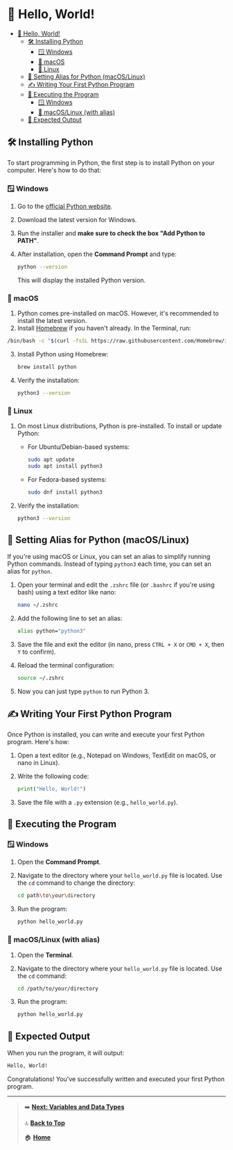 # 🙋 Hello, World!

- [🙋 Hello, World!](#-hello-world)
  - [🛠️ Installing Python](#️-installing-python)
    - [🪟 Windows](#-windows)
    - [🍏 macOS](#-macos)
    - [🐧 Linux](#-linux)
  - [🔄 Setting Alias for Python (macOS/Linux)](#-setting-alias-for-python-macoslinux)
  - [✍️ Writing Your First Python Program](#️-writing-your-first-python-program)
  - [🚀 Executing the Program](#-executing-the-program)
    - [🪟 Windows](#-windows-1)
    - [🍏 macOS/Linux (with alias)](#-macoslinux-with-alias)
  - [🎉 Expected Output](#-expected-output)

## 🛠️ Installing Python

To start programming in Python, the first step is to install Python on your computer. Here's how to do that:

### 🪟 Windows

1. Go to the [official Python website](https://www.python.org/downloads/).
2. Download the latest version for Windows.
3. Run the installer and **make sure to check the box "Add Python to PATH"**.
4. After installation, open the **Command Prompt** and type:

   ```bash
   python --version
   ```

   This will display the installed Python version.

### 🍏 macOS

1. Python comes pre-installed on macOS. However, it's recommended to install the latest version.
2. Install [Homebrew](https://brew.sh/) if you haven't already. In the Terminal, run:

```bash
/bin/bash -c "$(curl -fsSL https://raw.githubusercontent.com/Homebrew/install/HEAD/install.sh)"
```

3. Install Python using Homebrew:

   ```bash
   brew install python
   ```

4. Verify the installation:

   ```bash
   python3 --version
   ```

### 🐧 Linux

1. On most Linux distributions, Python is pre-installed. To install or update Python:
   - For Ubuntu/Debian-based systems:

     ```bash
     sudo apt update
     sudo apt install python3
     ```

   - For Fedora-based systems:

     ```bash
     sudo dnf install python3
     ```

2. Verify the installation:

   ```bash
   python3 --version
   ```

## 🔄 Setting Alias for Python (macOS/Linux)

If you're using macOS or Linux, you can set an alias to simplify running Python commands. Instead of typing `python3` each time, you can set an alias for `python`.

1. Open your terminal and edit the `.zshrc` file (or `.bashrc` if you're using bash) using a text editor like nano:

   ```bash
   nano ~/.zshrc
   ```

2. Add the following line to set an alias:

   ```bash
   alias python="python3"
   ```

3. Save the file and exit the editor (in nano, press `CTRL + X` or `CMD + X`, then `Y` to confirm).
4. Reload the terminal configuration:

   ```bash
   source ~/.zshrc
   ```

5. Now you can just type `python` to run Python 3.

## ✍️ Writing Your First Python Program

Once Python is installed, you can write and execute your first Python program. Here's how:

1. Open a text editor (e.g., Notepad on Windows, TextEdit on macOS, or nano in Linux).
2. Write the following code:

   ```python
   print("Hello, World!")
   ```

3. Save the file with a `.py` extension (e.g., `hello_world.py`).

## 🚀 Executing the Program

### 🪟 Windows

1. Open the **Command Prompt**.
2. Navigate to the directory where your `hello_world.py` file is located. Use the `cd` command to change the directory:

   ```bash
   cd path\to\your\directory
   ```

3. Run the program:

   ```bash
   python hello_world.py
   ```

### 🍏 macOS/Linux (with alias)

1. Open the **Terminal**.
2. Navigate to the directory where your `hello_world.py` file is located. Use the `cd` command:

   ```bash
   cd /path/to/your/directory
   ```

3. Run the program:

   ```bash
   python hello_world.py
   ```

## 🎉 Expected Output

When you run the program, it will output:

```bash
Hello, World!
```

Congratulations! You've successfully written and executed your first Python program.

---

> ➡️ **[Next: Variables and Data Types](./variables-and-data-types.md)**
>
> 🔝 **[Back to Top](#-hello-world)**
>
> 🏠 **[Home](../README.md)**
